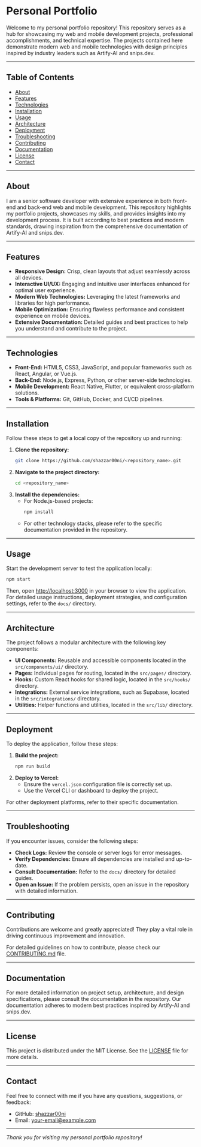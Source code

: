 # Personal Portfolio

Welcome to my personal portfolio repository! This repository serves as a hub for showcasing my web and mobile development projects, professional accomplishments, and technical expertise. The projects contained here demonstrate modern web and mobile technologies with design principles inspired by industry leaders such as Artify-AI and snips.dev.

---

## Table of Contents

- [About](#about)
- [Features](#features)
- [Technologies](#technologies)
- [Installation](#installation)
- [Usage](#usage)
- [Architecture](#architecture)
- [Deployment](#deployment)
- [Troubleshooting](#troubleshooting)
- [Contributing](#contributing)
- [Documentation](#documentation)
- [License](#license)
- [Contact](#contact)

---

## About

I am a senior software developer with extensive experience in both front-end and back-end web and mobile development. This repository highlights my portfolio projects, showcases my skills, and provides insights into my development process. It is built according to best practices and modern standards, drawing inspiration from the comprehensive documentation of Artify-AI and snips.dev.

---

## Features

- **Responsive Design:** Crisp, clean layouts that adjust seamlessly across all devices.
- **Interactive UI/UX:** Engaging and intuitive user interfaces enhanced for optimal user experience.
- **Modern Web Technologies:** Leveraging the latest frameworks and libraries for high performance.
- **Mobile Optimization:** Ensuring flawless performance and consistent experience on mobile devices.
- **Extensive Documentation:** Detailed guides and best practices to help you understand and contribute to the project.

---

## Technologies

- **Front-End:** HTML5, CSS3, JavaScript, and popular frameworks such as React, Angular, or Vue.js.
- **Back-End:** Node.js, Express, Python, or other server-side technologies.
- **Mobile Development:** React Native, Flutter, or equivalent cross-platform solutions.
- **Tools & Platforms:** Git, GitHub, Docker, and CI/CD pipelines.

---

## Installation

Follow these steps to get a local copy of the repository up and running:

1. **Clone the repository:**
   ```bash
   git clone https://github.com/shazzar00ni/<repository_name>.git
   ```
2. **Navigate to the project directory:**
   ```bash
   cd <repository_name>
   ```
3. **Install the dependencies:**
   - For Node.js-based projects:
     ```bash
     npm install
     ```
   - For other technology stacks, please refer to the specific documentation provided in the repository.

---

## Usage

Start the development server to test the application locally:

```bash
npm start
```

Then, open [http://localhost:3000](http://localhost:3000) in your browser to view the application. For detailed usage instructions, deployment strategies, and configuration settings, refer to the `docs/` directory.

---

## Architecture

The project follows a modular architecture with the following key components:

- **UI Components:** Reusable and accessible components located in the `src/components/ui/` directory.
- **Pages:** Individual pages for routing, located in the `src/pages/` directory.
- **Hooks:** Custom React hooks for shared logic, located in the `src/hooks/` directory.
- **Integrations:** External service integrations, such as Supabase, located in the `src/integrations/` directory.
- **Utilities:** Helper functions and utilities, located in the `src/lib/` directory.

---

## Deployment

To deploy the application, follow these steps:

1. **Build the project:**
   ```bash
   npm run build
   ```
2. **Deploy to Vercel:**
   - Ensure the `vercel.json` configuration file is correctly set up.
   - Use the Vercel CLI or dashboard to deploy the project.

For other deployment platforms, refer to their specific documentation.

---

## Troubleshooting

If you encounter issues, consider the following steps:

- **Check Logs:** Review the console or server logs for error messages.
- **Verify Dependencies:** Ensure all dependencies are installed and up-to-date.
- **Consult Documentation:** Refer to the `docs/` directory for detailed guides.
- **Open an Issue:** If the problem persists, open an issue in the repository with detailed information.

---

## Contributing

Contributions are welcome and greatly appreciated! They play a vital role in driving continuous improvement and innovation. 

For detailed guidelines on how to contribute, please check our [CONTRIBUTING.md](CONTRIBUTING.md) file.

---

## Documentation

For more detailed information on project setup, architecture, and design specifications, please consult the documentation in the repository. Our documentation adheres to modern best practices inspired by Artify-AI and snips.dev.

---

## License

This project is distributed under the MIT License. See the [LICENSE](LICENSE) file for more details.

---

## Contact

Feel free to connect with me if you have any questions, suggestions, or feedback:

- GitHub: [shazzar00ni](https://github.com/shazzar00ni)
- Email: your-email@example.com

---
*Thank you for visiting my personal portfolio repository!*
